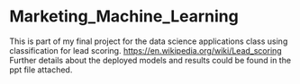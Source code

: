 # Marketing_Machine_Learning

This is part of my final project for the data science applications class using classification for lead scoring.
https://en.wikipedia.org/wiki/Lead_scoring
Further details about the deployed models and results could be found in the ppt file attached.
